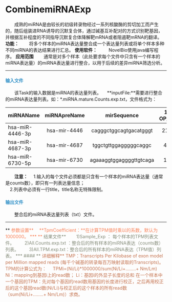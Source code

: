 # CombinemiRNAExp
　　成熟的miRNA是由较长的初级转录物经过一系列核酸酶的剪切加工而产生的，随后组装进RNA诱导的沉默复合体，通过碱基互补配对的方式识别靶基因，并根据互补程度的不同指导沉默复合体降解靶mRNA或者阻遏靶mRNA的翻译。
**功能：**
　　将多个样本的miRNA表达量整合成一个表达量列表或将单个样本多种不同miRNA的表达结果进行汇总。
**使用软件：**
　　	NovelBio使用java编写程序。
**应用范围**
　　通常是对多个样本（此处要求每个文件中只含有一个样本的miRNA表达量）的miRNA表达量进行整合，以用于后续的差异miRNA筛选分析。

***
#### **<i class="glyphicon glyphicon-log-in" aria-hidden="true" style="color:#3090C7"></i><span style="color:#3090C7"> 输入文件**
　　该Task的输入数据是miRNA的表达量列表。
　**inputFile:**需要进行整合的miRNA表达量列表。如：\*.miRNA.mature.Counts.exp.txt，文件格式为：

| miRNAName   |  miRNApreName  |mirSequence|  1-OP_R1  |
| -------- |  :----: | :----:  | :----:  |
| hsa-miR-4446-3p     |  hsa-mir-4446 |cagggctggcagtgacatgggt |  21.0    |
| hsa-miR-4687-3p    | hsa-mir-4687   |tggctgttggagggggcaggc|4.0|
| hsa-miR-6730-5p        |  hsa-mir-6730  |agaaaggtggaggggttgtcaga|1.0|

　　**注意：**
　1.输入的每个文件必须都是只含有一个样本的miRNA表达量（通常是counts数），即只有一列表达量信息；  
　2.列表中必须有一行title，title名称无特殊限制。

#### **<i class="glyphicon glyphicon-log-out" aria-hidden="true" style="color:#3090C7"></i><span style="color:#3090C7"> 输出文件**
　　整合后的miRNA表达量列表（txt）文件。
<hr/>**<i class="fa fa-cog" aria-hidden="true" style="color:#F88158"></i> <span style="color:#F88158">参数设置**
　**TpmCoefficient：**在计算TPM值时乘以的系数，默认为1000000。
 ***
**<i class="fa fa-file-text" aria-hidden="true" style="color:#848b79"></i><span style="color:#848b79"> 结果文件**
　　1)Sample_Exp ： 每个样本的TPM列表文件。
　　2)All.Counts.exp.txt ：整合后的所有样本的miRNA表达（counts数）列表。
　　3)All.TPM.exp.txt：整合后的所有样本的miRNA表达（TPM值）列表。
***
#### **<span class="glyphicon glyphicon-paperclip" aria-hidden="true" style="color:#C47451"></span></i><span style="color:#C47451">  详细解释**
TMP：Transcripts Per Kilobase of exon model per Million mapped reads (每千个碱基的转录每百万映射读取的Transcripts)。
TPM的计算公式为：
    TPMi=(Ni/Li)*1000000/sum(Ni/Li+……..+ Nm/Lm)
Ni：mapping到基因i上的read数； Li：基因i的外显子长度的总和
在一个样本中一个基因的TPM：先对每个基因的read数用基因的长度进行校正，之后再用校正后的这个基因read数(Ni/Li)与校正后的这个样本的所有read数（sum(Ni/Li+……..+ Nm/Lm)）求商。
